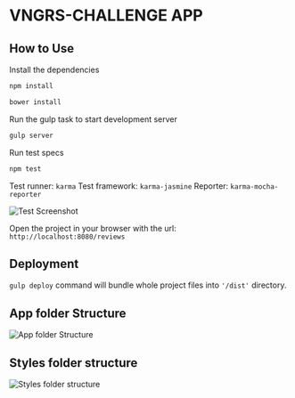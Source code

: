 VNGRS-CHALLENGE APP
=========

## How to Use

Install the dependencies

```bash
npm install
```
```bash
bower install
```

Run the gulp task to start development server

```bash
gulp server
```

Run test specs

```bash
npm test
```

Test runner: `karma` 
Test framework: `karma-jasmine` 
Reporter: `karma-mocha-reporter`

![Test Screenshot](https://s31.postimg.org/cprp7w0ij/tests.png)

Open the project in your browser with the url: ```http://localhost:8080/reviews```

## Deployment
```gulp deploy``` command will bundle whole project files into ```'/dist'``` directory.

## App folder Structure

![App folder Structure](https://s32.postimg.org/u8nnw3v6t/app.png)

## Styles folder structure

![Styles folder structure](https://s32.postimg.org/mtyc3q9b9/styles.png)
